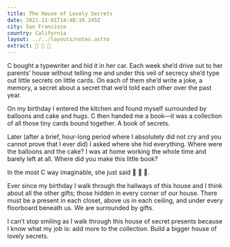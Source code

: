 ```yaml
---
title: The House of Lovely Secrets
date: 2021-11-01T14:48:10.245Z
city: San Francisco
country: California
layout: ../../layouts/notes.astro
extract: 👀 👀 👀
---
```

C bought a typewriter and hid it in her car. Each week she’d drive out to her parents’ house without telling me and under this veil of secrecy she’d type out little secrets on little cards. On each of them she’d write a joke, a memory, a secret about a secret that we’d told each other over the past year.

On my birthday I entered the kitchen and found myself surrounded by balloons and cake and hugs. C then handed me a book—it was a collection of all those tiny cards bound together. A book of secrets.

Later (after a brief, hour-long period where I absolutely did not cry and you cannot prove that I ever did) I asked where she hid everything. Where were the balloons and the cake? I was at home working the whole time and barely left at all. Where did you make this little book? 

In the most C way imaginable, she just said 👀 👀 👀.

Ever since my birthday I walk through the hallways of this house and I think about all the other gifts; those hidden in every corner of our house. There must be a present in each closet, above us in each ceiling, and under every floorboard beneath us. We are surrounded by gifts.  

I can’t stop smiling as I walk through this house of secret presents because I know what my job is: add more to the collection. Build a bigger house of lovely secrets.